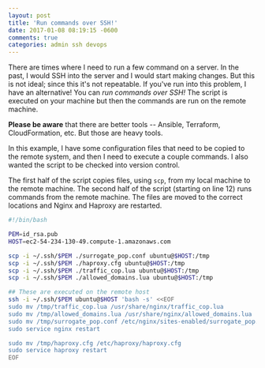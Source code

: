 ```yaml
---
layout: post
title: 'Run commands over SSH!'
date: 2017-01-08 08:19:15 -0600
comments: true
categories: admin ssh devops
---
```


There are times where I need to run a few command on a server. In the past, I would SSH into
the server and I would start making changes. But this is not ideal; since this it's not repeatable.
If you've run into this problem, I have an alternative! You can _run commands over SSH!_ The script
is executed on your machine but then the commands are run on the remote machine.

**Please be aware** that there are better tools -- Ansible, Terraform, CloudFormation, etc. But
those are heavy tools.

In this example, I have some configuration files that need to be copied to the remote system, and
then I need to execute a couple commands. I also wanted the script to be checked into version
control.

The first half of the script copies files, using `scp`, from my local machine to
the remote machine. The second half of the script (starting on line 12) runs commands from the
remote machine. The files are moved to the correct locations and Nginx and Haproxy are restarted.


```bash
#!/bin/bash

PEM=id_rsa.pub
HOST=ec2-54-234-130-49.compute-1.amazonaws.com

scp -i ~/.ssh/$PEM ./surrogate_pop.conf ubuntu@$HOST:/tmp
scp -i ~/.ssh/$PEM ./haproxy.cfg ubuntu@$HOST:/tmp
scp -i ~/.ssh/$PEM ./traffic_cop.lua ubuntu@$HOST:/tmp
scp -i ~/.ssh/$PEM ./allowed_domains.lua ubuntu@$HOST:/tmp

## These are executed on the remote host
ssh -i ~/.ssh/$PEM ubuntu@$HOST 'bash -s' <<EOF
sudo mv /tmp/traffic_cop.lua /usr/share/nginx/traffic_cop.lua
sudo mv /tmp/allowed_domains.lua /usr/share/nginx/allowed_domains.lua
sudo mv /tmp/surrogate_pop.conf /etc/nginx/sites-enabled/surrogate_pop.conf
sudo service nginx restart

sudo mv /tmp/haproxy.cfg /etc/haproxy/haproxy.cfg
sudo service haproxy restart
EOF
```
